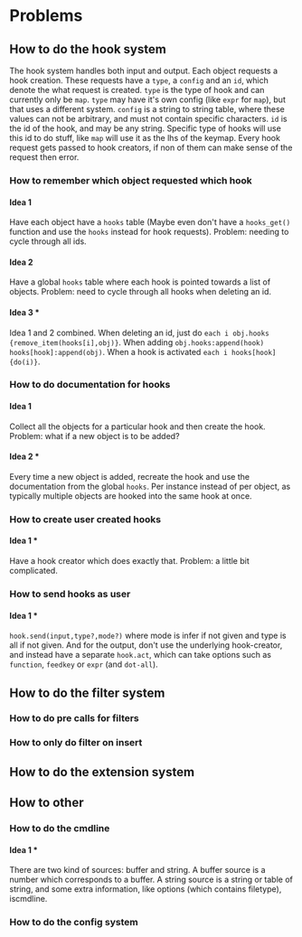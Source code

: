 # Problems
## How to do the hook system
The hook system handles both input and output.
Each object requests a hook creation. These requests have a `type`, a `config` and an `id`, which denote the what request is created. `type` is the type of hook and can currently only be `map`. `type` may have it's own config (like `expr` for `map`), but that uses a different system. `config` is a string to string table, where these values can not be arbitrary, and must not contain specific characters. `id` is the id of the hook, and may be any string. Specific type of hooks will use this id to do stuff, like `map` will use it as the lhs of the keymap.
Every hook request gets passed to hook creators, if non of them can make sense of the request then error.
### How to remember which object requested which hook
#### Idea 1
Have each object have a `hooks` table (Maybe even don't have a `hooks_get()` function and use the `hooks` instead for hook requests). Problem: needing to cycle through all ids.
#### Idea 2
Have a global `hooks` table where each hook is pointed towards a list of objects. Problem: need to cycle through all hooks when deleting an id.
#### Idea 3 *
Idea 1 and 2 combined. When deleting an id, just do `each i obj.hooks {remove_item(hooks[i],obj)}`. When adding `obj.hooks:append(hook) hooks[hook]:append(obj)`. When a hook is activated `each i hooks[hook] {do(i)}`.
### How to do documentation for hooks
#### Idea 1
Collect all the objects for a particular hook and then create the hook. Problem: what if a new object is to be added?
#### Idea 2 *
Every time a new object is added, recreate the hook and use the documentation from the global `hooks`.
Per instance instead of per object, as typically multiple objects are hooked into the same hook at once.
### How to create user created hooks
#### Idea 1 *
Have a hook creator which does exactly that. Problem: a little bit complicated.
### How to send hooks as user
#### Idea 1 *
`hook.send(input,type?,mode?)` where mode is infer if not given and type is all if not given. And for the output, don't use the underlying hook-creator, and instead have a separate `hook.act`, which can take options such as `function`, `feedkey` or `expr` (and `dot-all`).
## How to do the filter system
### How to do pre calls for filters
### How to only do filter on insert
## How to do the extension system
## How to other
### How to do the cmdline
#### Idea 1 *
There are two kind of sources: buffer and string. A buffer source is a number which corresponds to a buffer. A string source is a string or table of string, and some extra information, like options (which contains filetype), iscmdline.
### How to do the config system

